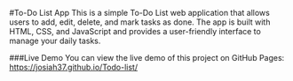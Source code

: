 #To-Do List App
This is a simple To-Do List web application that allows users to add, edit, delete, and mark tasks as done. 
The app is built with HTML, CSS, and JavaScript and provides a user-friendly interface to manage your daily tasks.

###Live Demo
You can view the live demo of this project on GitHub Pages:
https://josiah37.github.io/Todo-list/
